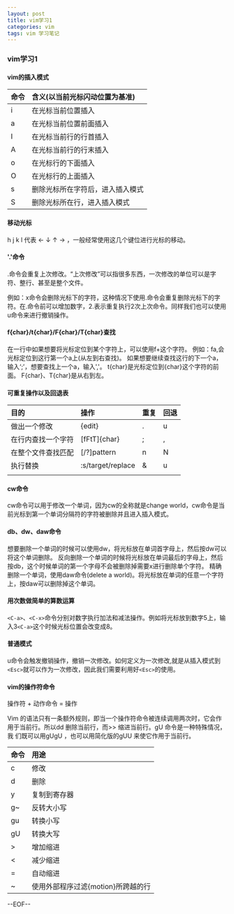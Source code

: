 ```yaml
---
layout: post
title: vim学习1
categories: vim
tags: vim 学习笔记
---
```



### vim学习1

#### vim的插入模式

|命令|含义(以当前光标闪动位置为基准)|
| :---- | :---- |
| i | 在光标当前位置插入 |
| a | 在光标当前位置前面插入 |
| I | 在光标当前行的行首插入 |
| A | 在光标当前行的行末插入 |
| o | 在光标行的下面插入 |
| O | 在光标行的上面插入 |
| s | 删除光标所在字符后，进入插入模式 |
| S | 删除光标所在行，进入插入模式 |

#### 移动光标

h j k l 代表 ← ↓ ↑ → ，一般经常使用这几个键位进行光标的移动。

#### '.'命令

.命令会重复上次修改。“上次修改”可以指很多东西，一次修改的单位可以是字符、整行、甚至是整个文件。

例如：x命令会删除光标下的字符，这种情况下使用.命令会重复删除光标下的字符。在.命令前可以增加数字，2.表示重复执行2次上次命令。同样我们也可以使用u命令来进行撤销操作。

#### f{char}/t{char}/F{char}/T{char}查找

在一行中如果想要将光标定位到某个字符上，可以使用f+这个字符。
例如：fa,会光标定位到这行第一个a上(从左到右查找)。
如果想要继续查找这行的下一个a，输入‘;’，想要查找上一个a，输入','。
t{char}是光标定位到{char}这个字符的前面。
F{char}、T{char}是从右到左。

#### 可重复操作以及回退表

|目的|操作|重复|回退|
| :---- | :---- | :---- | :---- |
| 做出一个修改 | {edit} | . | u |
| 在行内查找一个字符 | [fFtT]{char} | ; | , |
| 在整个文件查找匹配 | [/?]pattern | n | N |
| 执行替换 | :s/target/replace | & | u |
|  |  |  |  |

#### cw命令

cw命令可以用于修改一个单词，因为cw的全称就是change world，cw命令是当前光标到第一个单词分隔符的字符被删除并且进入插入模式。

#### db、dw、daw命令

想要删除一个单词的时候可以使用dw，将光标放在单词首字母上，然后按dw可以将这个单词删除。
反向删除一个单词的时候将光标放在单词最后的字母上，然后按db，这个时候单词的第一个字母不会被删除掉需要x进行删除单个字符。
精确删除一个单词，使用daw命令(delete a world)。将光标放在单词的任意一个字符上，按daw可以删除掉这个单词。

#### 用次数做简单的算数运算

``<C-a>``、``<C-x>``命令分别对数字执行加法和减法操作。例如将光标放到数字5上，输入3``<C-a>``这个时候光标位置会改变成8。


#### 普通模式

u命令会触发撤销操作，撤销一次修改。如何定义为一次修改,就是从插入模式到```<Esc>```就可以作为一次修改，因此我们需要利用好```<Esc>```的使用。

#### vim的操作符命令

操作符 + 动作命令 = 操作

Vim 的语法只有一条额外规则，即当一个操作符命令被连续调用两次时，它会作
用于当前行。所以dd 删除当前行，而>> 缩进当前行。gU 命令是一种特殊情况，我
们既可以用gUgU ，也可以用简化版的gUU 来使它作用于当前行。

| 命令 | 用途 |
| :---| :---- |
| c | 修改 |
| d | 删除 |
| y | 复制到寄存器 |
| g~ | 反转大小写 |
| gu | 转换小写 |
| gU | 转换大写 |
| > | 增加缩进 |
| < | 减少缩进 |
| = | 自动缩进 |
| ~ | 使用外部程序过滤{motion}所跨越的行 |

--EOF--
